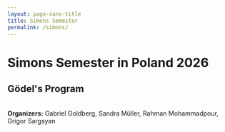 ```yaml
---
layout: page-sans-title
title: Simons Semester
permalink: /simons/
---
```

<h1>Simons Semester in Poland 2026</h1>
<h2>Gödel's Program</h2>
<br/>
<strong>Organizers:</strong> 
Gabriel Goldberg, Sandra Müller, Rahman Mohammadpour,  Grigor Sargsyan

